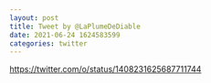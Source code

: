 ```yaml
--- 
layout: post 
title: Tweet by @LaPlumeDeDiable 
date: 2021-06-24 1624583599 
categories: twitter 
--- 
```

https://twitter.com/o/status/1408231625687711744